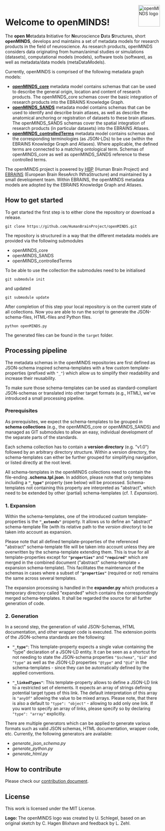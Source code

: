 <a href="https://github.com/HumanBrainProject/openMINDS/blob/v1/img/openMINDS_logo.png">
    <img src="https://github.com/HumanBrainProject/openMINDS/blob/v1/img/openMINDS_logo.png" alt="openMINDS logo" title="openMINDS" align="right" height="70" />
</a>

# Welcome to openMINDS!

The **open** **M**etadata **I**nitiative for **N**euroscience **D**ata **S**tructures, short **openMINDS**, develops and maintains a set of metadata models for research products in the field of neuroscience. As research products, openMINDS considers data originating from human/animal studies or simulations (datasets), computational models (models), software tools (software), as well as metadata/data models (metaDataModels).

Currently, openMINDS is comprised of the following metadata graph models:  
- [**openMINDS_core**](https://github.com/HumanBrainProject/openMINDS_core) metadata model contains schemas that can be used to describe the general origin, location and content of research products. The openMINDS_core schemas cover the basic integration of research products into the EBRAINS Knowledge Graph.
- [**openMINDS_SANDS**](https://github.com/HumanBrainProject/openMINDS_SANDS) metadata model contains schemas that can be used to identify and describe brain atlases, as well as describe the anatomical anchoring or registration of datasets to these brain atlases. The openMINDS_SANDS schemas cover the spatial integration of research products (in particular datasets) into the EBRAINS Atlases.
- [**openMINDS_controlledTerms**](https://github.com/HumanBrainProject/openMINDS_controlledTerms) metadata model contains schemas and the corresponding terminologies (as JSON-LDs) to be use (within the EBRAINS Knowledge Graph and Atlases). Where applicable, the defined terms are connected to a matching ontological term. Schemas of openMINDS_core as well as openMINDS_SANDS reference to these controlled terms.

The openMINDS project is powered by [HBP](https://www.humanbrainproject.eu) (Human Brain Project) and [EBRAINS](https://ebrains.eu/) (European Brain ReseArch INfraStructure) and maintained by a small development team. Within EBRAINS, the openMINDS metadata models are adopted by the EBRAINS Knowledge Graph and Atlases.

## How to get started
To get started the first step is to either clone the repository or download a
release.

    git clone https://github.com/HumanBrainProject/openMINDS.git

The repository is structured in a way that the different metadata models are provided via the following submodules
* openMINDS_core
* openMINDS_SANDS
* openMINDS_controlledTerms

To be able to use the collection the submodules need to be initialised

    git submodule init

and updated

    git submodule update

After completion of this step your local repository is on the current state of
all collections.
Now you are able to run the script to generate the JSON-schema-files,
HTML-files and Python files.

    python openMINDS.py

The generated files can be found in the `target` folder.

## Processing pipeline
The metadata schemas in the openMINDS repositories are first defined as JSON-schema inspired schema-templates with a few custom template-properties (prefixed with `"_"`) which allow us to simplify their readability and increase their reusability.

To make sure those schema-templates can be used as standard-compliant JSON-schemas or translated into other target formats (e.g., HTML), we've introduced a small processing pipeline.

### Prerequisites
As prerequisites, we expect the schema-templates to be grouped in **schema collections** (e.g., the openMINDS_core or openMINDS_SANDS) and managed as GIT submodules to allow an easy, individual development of the separate parts of the standards.

Each schema collection has to contain a **version directory** (e.g. "v1.0") followed by an arbitrary directory structure. Within a version directory, the schema-templates can either be further grouped for simplifying navigation, or listed directly at the root level.

All schema-templates in the openMINDS collections need to contain the file-ending **.schema.tpl.json**. In addition, please note that only templates including a **`"_type"`** property (see below) will be processed. Schema-templates not containing this property are interpreted as "abstract", which need to be extended by other (partial) schema-templates (cf. *1. Expansion*).

### 1. Expansion
Within the schema-templates, one of the introduced custom template-properties is the **`"_extends"`** property. It allows us to define an "abstract" schema-template file (with its relative path to the *version directory*) to be taken into account as expansion.

Please note that all defined template-properties of the referenced "abstract" schema-template file will be taken into account unless they are overwritten by the schema-template extending them. This is true for all template-properties except for **`"properties"`** and **`"required"`** which are merged in the combined document ("abstract" schema-template + expansion schema-template). This facilitates the maintenance of the schemas in cases where a subset of **`"properties"`** (required or not) remains the same across several templates.

The expansion processing is handled in the **expander.py** which produces a temporary directory called "expanded" which contains the correspondingly merged schema-templates. It shall be regarded the source for all further generation of code.

### 2. Generation
In a second step, the generation of valid JSON-Schemas, HTML documentation, and other wrapper code is executed. The extension points of the JSON-schema standards are the following:

- **`"_type"`**: This template-property expects a single value containing the "type" declaration of a JSON-LD entity. It can be seen as a shortcut for not needing to state the JSON-schema properties `"$schema"`, `"$id"` and `"type"` as well as the JSON-LD properties `"@type"` and `"@id"` in the schema-templates - since they can be automatically defined by the applied conventions.

- **`"_linkedTypes"`**: This template-property allows to define a JSON-LD link to a restricted set of elements. It expects an array of strings defining potential target types of this link. The default interpretation of this array is `"anyOf"` allowing the value to be mixed arrays. Please note, that there is also a default to `"type": "object"` - allowing to add only one link. If you want to specify an array of links, please specify so by declaring `"type": "array"` explicitly.


There are multiple generators which can be applied to generate various formats such as valid JSON schemas, HTML documentation, wrapper code, etc.
Currently, the following generators are available:

- *generate_json_schema.py*
- *generate_python.py*
- *generate_html.py*

## How to contribute
Please check our [contribution document](./CONTRIBUTING.md).

## License
This work is licensed under the MIT License.

**Logo:** The openMINDS logo was created by U. Schlegel, based on an original sketch by C. Hagen Blixhavn and feedback by L. Zehl.

